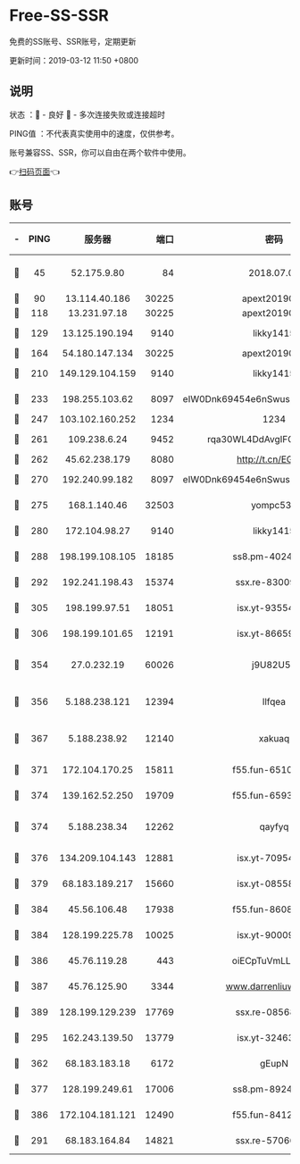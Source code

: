 # Free-SS-SSR

免费的SS账号、SSR账号，定期更新

更新时间：2019-03-12 11:50 +0800

## 说明

状态     ：🙂 - 良好 🙁 - 多次连接失败或连接超时

PING值   ：不代表真实使用中的速度，仅供参考。

账号兼容SS、SSR，你可以自由在两个软件中使用。

👉[扫码页面](https://liesauer.github.io/Free-SS-SSR/)👈

## 账号

|-|PING|服务器|端口|密码|加密方式|区域|
|:----:|:----:|:-----:|-----:|:----:|:----:|:----:|
|🙂|45|52.175.9.80|84|2018.07.07|chacha20-ietf-poly1305|HK|
|🙂|90|13.114.40.186|30225|apext2019006|chacha20|JP|
|🙂|118|13.231.97.18|30225|apext2019006|chacha20|JP|
|🙂|129|13.125.190.194|9140|likky1415|aes-256-cfb|KR|
|🙂|164|54.180.147.134|30225|apext2019006|chacha20|KR|
|🙂|210|149.129.104.159|9140|likky1415|aes-256-cfb|HK|
|🙂|233|198.255.103.62|8097|eIW0Dnk69454e6nSwuspv9DmS201tQ0D|aes-256-cfb|US|
|🙂|247|103.102.160.252|1234|1234|rc4-md5|JP|
|🙂|261|109.238.6.24|9452|rqa30WL4DdAvgIFG6Fs3znzTa|aes-256-cfb|FR|
|🙂|262|45.62.238.179|8080|http://t.cn/EGJIyrl|rc4-md5|CA|
|🙂|270|192.240.99.182|8097|eIW0Dnk69454e6nSwuspv9DmS201tQ0D|aes-256-cfb|US|
|🙂|275|168.1.140.46|32503|yompc535|aes-256-cfb|AU|
|🙂|280|172.104.98.27|9140|likky1415|aes-256-cfb|JP|
|🙂|288|198.199.108.105|18185|ss8.pm-40243246|aes-256-cfb|US|
|🙂|292|192.241.198.43|15374|ssx.re-83009337|aes-256-cfb|US|
|🙂|305|198.199.97.51|18051|isx.yt-93554852|aes-256-cfb|US|
|🙂|306|198.199.101.65|12191|isx.yt-86659721|aes-256-cfb|US|
|🙂|354|27.0.232.19|60026|j9U82U53|xchacha20-ietf-poly1305|HK|
|🙂|356|5.188.238.121|12394|llfqea|chacha20-ietf-poly1305|BR|
|🙂|367|5.188.238.92|12140|xakuaq|chacha20-ietf-poly1305|BR|
|🙂|371|172.104.170.25|15811|f55.fun-65106653|aes-256-cfb|SG|
|🙂|374|139.162.52.250|19709|f55.fun-65932073|aes-256-cfb|SG|
|🙂|374|5.188.238.34|12262|qayfyq|chacha20-ietf-poly1305|BR|
|🙂|376|134.209.104.143|12881|isx.yt-70954741|aes-256-cfb|SG|
|🙂|379|68.183.189.217|15660|isx.yt-08558409|aes-256-cfb|SG|
|🙂|384|45.56.106.48|17938|f55.fun-86086915|aes-256-cfb|US|
|🙂|384|128.199.225.78|10025|isx.yt-90009058|aes-256-cfb|SG|
|🙂|386|45.76.119.28|443|oiECpTuVmLLxk4Ts|aes-256-cfb|AU|
|🙂|387|45.76.125.90|3344|www.darrenliuwei.com|aes-256-cfb|AU|
|🙂|389|128.199.129.239|17769|ssx.re-08568423|aes-256-cfb|SG|
|🙂|295|162.243.139.50|13779|isx.yt-32463152|aes-256-cfb|US|
|🙂|362|68.183.183.18|6172|gEupN|aes-256-cfb|SG|
|🙂|377|128.199.249.61|17006|ss8.pm-89241157|aes-256-cfb|SG|
|🙂|386|172.104.181.121|12490|f55.fun-84129293|aes-256-cfb|SG|
|🙁|291|68.183.164.84|14821|ssx.re-57066553|aes-256-cfb|US|
